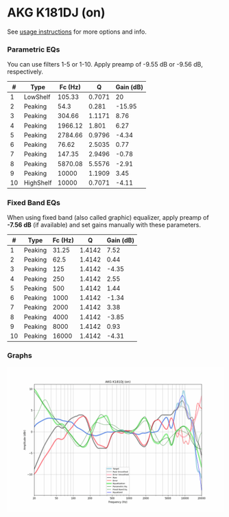 # AKG K181DJ (on)
See [usage instructions](https://github.com/jaakkopasanen/AutoEq#usage) for more options and info.

### Parametric EQs
You can use filters 1-5 or 1-10. Apply preamp of -9.55 dB or -9.56 dB, respectively.

|   # | Type      |   Fc (Hz) |      Q |   Gain (dB) |
|-----|-----------|-----------|--------|-------------|
|   1 | LowShelf  |    105.33 | 0.7071 |       20    |
|   2 | Peaking   |     54.3  | 0.281  |      -15.95 |
|   3 | Peaking   |    304.66 | 1.1171 |        8.76 |
|   4 | Peaking   |   1966.12 | 1.801  |        6.27 |
|   5 | Peaking   |   2784.66 | 0.9796 |       -4.34 |
|   6 | Peaking   |     76.62 | 2.5035 |        0.77 |
|   7 | Peaking   |    147.35 | 2.9496 |       -0.78 |
|   8 | Peaking   |   5870.08 | 5.5576 |       -2.91 |
|   9 | Peaking   |  10000    | 1.1909 |        3.45 |
|  10 | HighShelf |  10000    | 0.7071 |       -4.11 |

### Fixed Band EQs
When using fixed band (also called graphic) equalizer, apply preamp of **-7.56 dB** (if available) and set gains manually with these parameters.

|   # | Type    |   Fc (Hz) |      Q |   Gain (dB) |
|-----|---------|-----------|--------|-------------|
|   1 | Peaking |     31.25 | 1.4142 |        7.52 |
|   2 | Peaking |     62.5  | 1.4142 |        0.44 |
|   3 | Peaking |    125    | 1.4142 |       -4.35 |
|   4 | Peaking |    250    | 1.4142 |        2.55 |
|   5 | Peaking |    500    | 1.4142 |        1.44 |
|   6 | Peaking |   1000    | 1.4142 |       -1.34 |
|   7 | Peaking |   2000    | 1.4142 |        3.38 |
|   8 | Peaking |   4000    | 1.4142 |       -3.85 |
|   9 | Peaking |   8000    | 1.4142 |        0.93 |
|  10 | Peaking |  16000    | 1.4142 |       -4.31 |

### Graphs
![](./AKG%20K181DJ%20(on).png)
